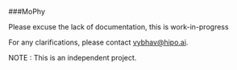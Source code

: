 ###MoPhy

Please excuse the lack of documentation, this is work-in-progress

For any clarifications, please contact vybhav@hipo.ai. 

NOTE : This is an independent project.
